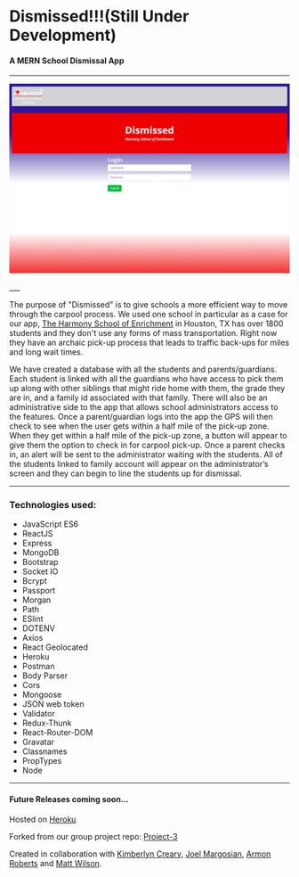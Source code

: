 # Dismissed!!!(Still Under Development)
#### A MERN School Dismissal App
___
<p align="center">
  <img src='client/src/landing.png'/>
  
</p>
___

The purpose of "Dismissed" is to give schools a more efficient way to move through the carpool process.  We used one school in particular as a case for our app, [The Harmony School of Enrichment](https://hsenrichment.harmonytx.org/) in Houston, TX has over 1800 students and they don't use any forms of mass transportation.  Right now they have an archaic pick-up process that leads to traffic back-ups for miles and long wait times.

We have created a database with all the students and parents/guardians.  Each student is linked with all the guardians who have access to pick them up along with other siblings that might ride home with them, the grade they are in, and a family id associated with that family.  There will also be an administrative side to the app that allows school administrators access to the features.  Once a parent/guardian logs into the app the GPS will then check to see when the user gets within a half mile of the pick-up zone.  When they get within a half mile of the pick-up zone, a button will appear to give them the option to check in for carpool pick-up.  Once a parent checks in, an alert will be sent to the administrator waiting with the students.  All of the students linked to family account will appear on the administrator’s screen and they can begin to line the students up for dismissal.
___
### Technologies used:
- JavaScript ES6
- ReactJS
- Express
- MongoDB
- Bootstrap
- Socket IO
- Bcrypt
- Passport
- Morgan
- Path
- ESlint
- DOTENV
- Axios
- React Geolocated
- Heroku
- Postman
- Body Parser
- Cors
- Mongoose
- JSON web token
- Validator
- Redux-Thunk
- React-Router-DOM
- Gravatar
- Classnames
- PropTypes
- Node
___
#### Future Releases coming soon...

Hosted on [Heroku](https://dismissed.herokuapp.com/)

Forked from our group project repo: [Project-3](https://github.com/margosij/Project-3)

Created in collaboration with [Kimberlyn Creary](https://github.com/kimocreary), [Joel Margosian](https://github.com/margosij), [Armon Roberts](https://github.com/armonkahil) and [Matt Wilson](https://github.com/matt-wilson78).